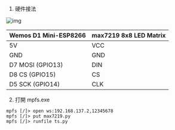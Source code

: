 1.  硬件接法  

![img](/img/1.jpg)

Wemos D1 Mini-ESP8266    | max7219 8x8 LED Matrix
---------------- | ----------------------
5V               | VCC
GND              | GND
D7 MOSI (GPIO13) | DIN
D8 CS (GPIO15)   | CS
D5 SCK (GPIO14)  | CLK

2. 打開 mpfs.exe  
```
mpfs [/]> open ws:192.168.137.2,12345678
mpfs [/]> put max7219.py
mpfs [/]> runfile ts.py
```
